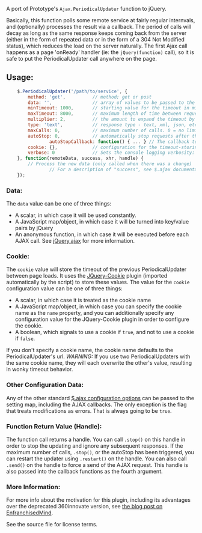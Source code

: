 A port of Prototype's `Ajax.PeriodicalUpdater` function to jQuery.

Basically, this function polls some remote service at fairly regular internvals,
and (optionally) processes the result via a callback.  The period of calls will
decay as long as the same response keeps coming back from the server (either in
the form of repeated data or in the form of a 304 Not Modified status), which
reduces the load on the server naturally.   The first Ajax call happens as a page
'onReady' handler (ie: the `jQuery(function)` call), so it is safe to put the PeriodicalUpdater call
anywhere on the page.

## Usage:

```javascript
    $.PeriodicalUpdater('/path/to/service', {
        method: 'get',          // method; get or post
        data: '',               // array of values to be passed to the page - e.g. {name: "John", greeting: "hello"}
        minTimeout: 1000,       // starting value for the timeout in milliseconds
        maxTimeout: 8000,       // maximum length of time between requests
        multiplier: 2,          // the amount to expand the timeout by if the response hasn't changed (up to maxTimeout)
        type: 'text',           // response type - text, xml, json, etc.  See $.ajax config options
        maxCalls: 0,            // maximum number of calls. 0 = no limit.
        autoStop: 0,            // automatically stop requests after this many returns of the same data. 0 = disabled.
				autoStopCallback: function() { ... } // The callback to execute when the autoStop condition is reached
        cookie: {},             // configuration for the timeout-storing cookie
        verbose: 0              // Sets the console logging verbosity: 0=none, 1=some, 2=all 
    }, function(remoteData, success, xhr, handle) {
        // Process the new data (only called when there was a change)
				// For a description of "success", see $.ajax documentation
    });
```

### Data:

The `data` value can be one of three things:

* A scalar, in which case it will be used constantly.
* A JavaScript map/object, in which case it will be turned into key/value pairs by jQuery
* An anonymous function, in which case it will be executed before each AJAX call.  See 
  [jQuery.ajax](http://api.jquery.com/jQuery.ajax/) for more information.

### Cookie:

The `cookie` value will store the timeout of the previous PeriodicalUpdater between page loads. It uses the [JQuery-Cookie](https://github.com/carhartl/jquery-cookie) plugin (imported automatically by the script) to store these values. The value for the `cookie` configuration value can be one of three things:

* A scalar, in which case it is treated as the cookie name
* A JavaScript map/object, in which case you can specify the cookie name as the `name` property,  and you can additionally specify any configuration value for the JQuery-Cookie plugin in order to configure the cookie. 
* A boolean, which signals to use a cookie if `true`, and not to use a cookie if `false`.

If you don't specify a cookie name, the cookie name defaults to the PeriodicalUpdater's url. *WARNING:* If you use two PeriodicalUpdaters with the same cookie name, they will each overwrite the other's value, resulting in wonky timeout behavior.

### Other Configuration Data:

Any of the other standard [$.ajax configuration options](http://api.jquery.com/jQuery.ajax/#jQuery-ajax-settings) 
can be passed to the setting map, including the AJAX callbacks. The only exception is the flag that treats modifications as errors. 
That is always going to be `true`.

### Function Return Value (Handle):

The function call returns a handle.  You can call `.stop()` on this handle in order to stop
the updating and ignore any subsequent responses.  If the maximum number of calls, `.stop()`, or 
the autoStop has been triggered, you can restart the updater using `.restart()` on the handle.
You can also call `.send()` on the handle to force a send of the AJAX request.
This handle is also passed into the callback functions as the fourth argument.

### More Information:

For more info about the motivation for this plugin, including its advantages over the deprecated 360innovate version, see 
[the blog post on EnfranchisedMind](http://blog.enfranchisedmind.com/posts/jquery-periodicalupdater/).

See the source file for license terms.
